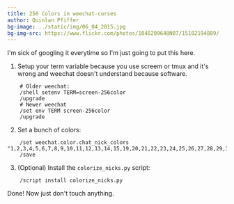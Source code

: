 ```yaml
---
title: 256 Colors in weechat-curses
author: Quinlan Pfiffer
bg-image: ../static/img/06_04_2015.jpg
bg-img-src: https://www.flickr.com/photos/104820964@N07/15102194889/
---
```


I'm sick of googling it everytime so I'm just going to put this here.

1. Setup your term variable because you use screem or tmux and it's wrong and
   weechat doesn't understand because software.

```
    # Older weechat:
    /shell setenv TERM=screen-256color
    /upgrade
    # Newer weechat
    /set env TERM screen-256color
    /upgrade
```

2. Set a bunch of colors:

```
    /set weechat.color.chat_nick_colors "1,2,3,4,5,6,7,8,9,10,11,12,13,14,15,19,20,21,22,23,24,25,26,27,28,29,30,31,32,33,34,35,36,37,38,39,40,41,42,43,44,45,46,47,48,49,50,51,52,53,54,55,56,57,58,59,60,61,62,63,64,65,66,67,68,69,70,71,72,73,74,75,76,77,78,79,80,81,82,83,84,85,86,87,88,89,90,91,92,93,94,95,96,97,98,99,100,101,102,103,104,105,106,107,108,109,110,111,112,113,114,115,116,117,118,119,120,121,122,123,124,125,126,127,128,129,130,131,132,133,134,135,136,137,138,139,140,141,142,143,144,145,146,147,148,149,150,151,152,153,154,155,156,157,158,159,160,161,162,163,164,165,166,167,168,169,170,171,172,173,174,175,176,177,178,179,180,181,182,183,184,185,186,187,188,189,190,191,192,193,194,195,196,197,198,199,200,201,202,203,204,205,206,207,208,209,210,211,212,213,214,215,216,217,218,219,220,221,222,223,226,227,228,229,236,237,238,239,240,241,242,243,244,245,246,247,248,249"
    /save
```

3. (Optional) Install the `colorize_nicks.py` script:

```
    /script install colorize_nicks.py
```

Done! Now just don't touch anything.
